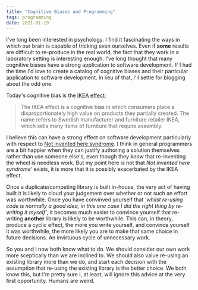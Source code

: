 ```yaml
---
title: "Cognitive Biases and Programming"
tags: programming
date: 2021-01-19
---
```


I've long been interested in psychology. I find it fascinating the ways in which our brain is capable of tricking even ourselves. Even if **some** results are difficult to re-produce in the real world, the fact that they work in a laboratory setting is interesting enough. I've long thought that many cognitive biases have a strong application to software development. If I had the time I'd love to create a catalog of cognitive biases and their particular application to software development. In lieu of that, I'll settle for blogging about the odd one.

Today's cognitive bias is the [IKEA effect](https://en.wikipedia.org/wiki/IKEA_effect):

> The IKEA effect is a cognitive bias in which consumers place a disproportionately high value on products they partially created. The name refers to Swedish manufacturer and furniture retailer IKEA, which sells many items of furniture that require assembly. 

I believe this can have a strong effect on software development particularly with respect to [Not invented here syndrome](https://wiki.c2.com/?NotInventedHere). I think in general programmers are a bit happier when they can justify authoring a solution themselves rather than use someone else's, even though they *know* that re-inventing the wheel is needless work. But my point here is not that *Not invented here syndrome'* exists, it is more that it is possibly exacerbated by the IKEA effect.

Once a duplicate/competing library is built in-house, the very act of having built it is likely to cloud your judgement over whether or not such an effort was worthwhile. Once you have convinved yourself that *'whilst re-using code is normally a good idea, in this one case I did the right thing by re-writing it myself'*, it becomes much easier to convince yourself that re-writing **another** library is likely to be worthwhile. This can, in theory, produce a cyclic effect, the more you write yourself, and convince yourself it was worthwhile, the more likely you are to make that same choice in future decisions. An invirtuous cycle of unnecessary work.

So you and I now both know what to do. We should consider our own work more sceptically than we are inclined to. We should also value re-using an existing library more than we do, and start each decision with the assumption that re-using the existing library is the better choice. We both know this, but I'm pretty sure I, at least, will ignore this advice at the very first opportunity. Humans are weird.
